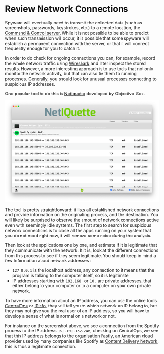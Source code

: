 # Review Network Connections

Spyware will eventually need to transmit the collected data (such as screenshots, passwords, keystrokes, etc.) to a remote location, the [Command & Control server](https://securitywithoutborders.org/resources/digital-security-glossary.html#cnc). While it is not possible to be able to predict when such transmission will occur, it is possible that some spyware will establish a permanent connection with the server, or that it will connect frequently enough for you to catch it.

In order to do check for ongoing connections you can, for example, record the whole network traffic using [Wireshark](https://www.wireshark.org/) and later inspect the stored results. However, a more interesting approach is to use tools that not only monitor the network activity, but that can also tie them to running processes. Generally, you should look for unusual processes connecting to suspicious IP addresses.

One popular tool to do this is [Netiquette](https://objective-see.com/products/netiquette.html) developed by Objective-See.

![img](../img/netiquette.png)

The tool is pretty straightforward: it lists all established network connections and provide information on the originating process, and the destination. You will likely be surprised to observe the amount of network connections active even with seemingly idle systems. The first step to search for suspicious network connections is to close all the apps running on your system that you do not need right now, it will remove some noise during the analysis.

Then look at the applications one by one, and estimate if it is legitimate that they communicate with the network. If it is, look at the different connections from this process to see if they seem legitimate. You should keep in mind a few information about network addresses :
* `127.0.0.1` is the localhost address, any connection to it means that the program is talking to the computer itself, so it is legitimate
* IP addresses starting with `192.168.` or `10.` are private addresses, that either belong to your computer or to a computer on your own private network.

To have more information about an IP address, you can use the online tools [CentralOps](https://centralops.net/co/) or [IPinfo](https://ipinfo.io/), they will tell you to which network an IP belong to, but they may not give you the real user of an IP address, so you will have to develop a sense of what is normal on a network or not.

For instance on the screenshot above, we see a connection from the Spotify process to the IP address `151.101.132.246`, checking on CentralOps, we see that this IP address belongs to the organisation Fastly, an American cloud provider used by many companies like Spotify as [Content Delivery Network](https://en.wikipedia.org/wiki/Content_delivery_network), this is thus a legitimate connection.
